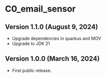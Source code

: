 # C0_email_sensor


## Version 1.1.0 (August 9, 2024)

 - Upgrade dependencies in quarkus and MOV
 - Upgrade to JDK 21


## Version 1.0.0 (March 16, 2024)

 - First public release.